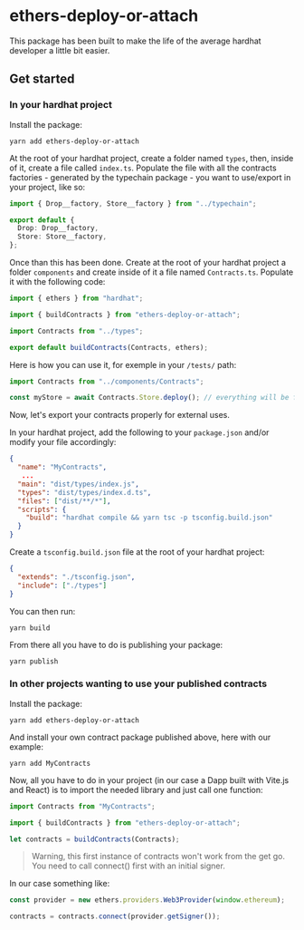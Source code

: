 # ethers-deploy-or-attach

This package has been built to make the life of the average hardhat developer a little bit easier.

## Get started

### In your hardhat project

Install the package:

```
yarn add ethers-deploy-or-attach
```

At the root of your hardhat project, create a folder named `types`, then, inside of it, create a file called `index.ts`. Populate the file with all the contracts factories - generated by the typechain package - you want to use/export in your project, like so:

```typescript
import { Drop__factory, Store__factory } from "../typechain";

export default {
  Drop: Drop__factory,
  Store: Store__factory,
};
```

Once than this has been done. Create at the root of your hardhat project a folder `components` and create inside of it a file named `Contracts.ts`. Populate it with the following code:

```typescript
import { ethers } from "hardhat";

import { buildContracts } from "ethers-deploy-or-attach";

import Contracts from "../types";

export default buildContracts(Contracts, ethers);
```

Here is how you can use it, for exemple in your `/tests/` path:

```typescript
import Contracts from "../components/Contracts";

const myStore = await Contracts.Store.deploy(); // everything will be fully typed
```

Now, let's export your contracts properly for external uses.

In your hardhat project, add the following to your `package.json` and/or modify your file accordingly:

```json
{
  "name": "MyContracts",
   ...
  "main": "dist/types/index.js",
  "types": "dist/types/index.d.ts",
  "files": ["dist/**/*"],
  "scripts": {
    "build": "hardhat compile && yarn tsc -p tsconfig.build.json"
  }
}
```

Create a `tsconfig.build.json` file at the root of your hardhat project:

```json
{
  "extends": "./tsconfig.json",
  "include": ["./types"]
}
```

You can then run:

```
yarn build
```

From there all you have to do is publishing your package:

```
yarn publish
```

### In other projects wanting to use your published contracts

Install the package:

```
yarn add ethers-deploy-or-attach
```

And install your own contract package published above, here with our example:

```
yarn add MyContracts
```

Now, all you have to do in your project (in our case a Dapp built with Vite.js and React) is to import the needed library and just call one function:

```typescript
import Contracts from "MyContracts";

import { buildContracts } from "ethers-deploy-or-attach";

let contracts = buildContracts(Contracts);
```

> Warning, this first instance of contracts won't work from the get go. You need to call connect() first with an initial signer.

In our case something like:

```typescript
const provider = new ethers.providers.Web3Provider(window.ethereum);

contracts = contracts.connect(provider.getSigner());
```
